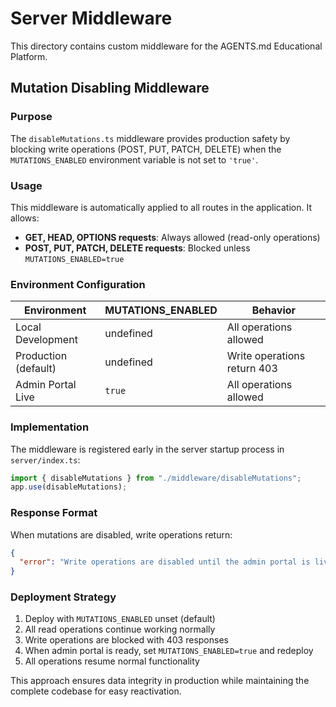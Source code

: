 # Server Middleware

This directory contains custom middleware for the AGENTS.md Educational Platform.

## Mutation Disabling Middleware

### Purpose
The `disableMutations.ts` middleware provides production safety by blocking write operations (POST, PUT, PATCH, DELETE) when the `MUTATIONS_ENABLED` environment variable is not set to `'true'`.

### Usage
This middleware is automatically applied to all routes in the application. It allows:

- **GET, HEAD, OPTIONS requests**: Always allowed (read-only operations)
- **POST, PUT, PATCH, DELETE requests**: Blocked unless `MUTATIONS_ENABLED=true`

### Environment Configuration

| Environment | MUTATIONS_ENABLED | Behavior |
|-------------|-------------------|----------|
| Local Development | undefined | All operations allowed |
| Production (default) | undefined | Write operations return 403 |
| Admin Portal Live | `true` | All operations allowed |

### Implementation
The middleware is registered early in the server startup process in `server/index.ts`:

```typescript
import { disableMutations } from "./middleware/disableMutations";
app.use(disableMutations);
```

### Response Format
When mutations are disabled, write operations return:

```json
{
  "error": "Write operations are disabled until the admin portal is live."
}
```

### Deployment Strategy
1. Deploy with `MUTATIONS_ENABLED` unset (default)
2. All read operations continue working normally
3. Write operations are blocked with 403 responses
4. When admin portal is ready, set `MUTATIONS_ENABLED=true` and redeploy
5. All operations resume normal functionality

This approach ensures data integrity in production while maintaining the complete codebase for easy reactivation.